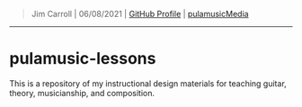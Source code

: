 > Jim Carroll |
> 06/08/2021 |
> [GitHub Profile](https://github.com/pulamusic) |
> [pulamusicMedia](https://github.com/pulamusicMedia)

---

# pulamusic-lessons

This is a repository of my instructional design materials for teaching guitar, theory, musicianship, and composition.
